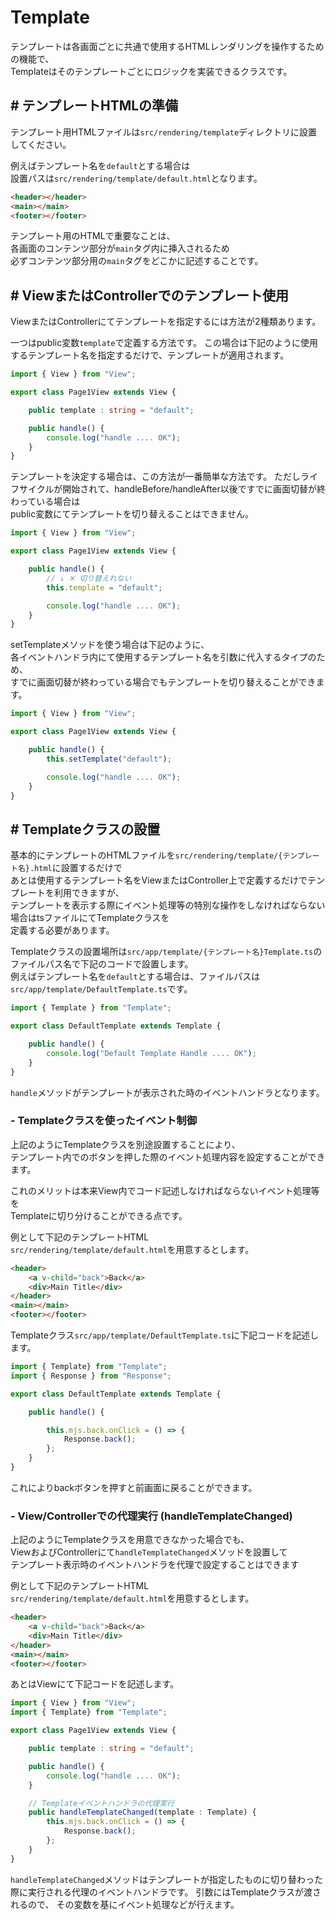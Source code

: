 # Template

テンプレートは各画面ごとに共通で使用するHTMLレンダリングを操作するための機能で、  
Templateはそのテンプレートごとにロジックを実装できるクラスです。

## # テンプレートHTMLの準備

テンプレート用HTMLファイルは``src/rendering/template``ディレクトリに設置してください。

例えばテンプレート名を``default``とする場合は  
設置パスは``src/rendering/template/default.html``となります。

```html
<header></header>
<main></main>
<footer></footer>
```

テンプレート用のHTMLで重要なことは、  
各画面のコンテンツ部分が``main``タグ内に挿入されるため  
必ずコンテンツ部分用の``main``タグをどこかに記述することです。

## # ViewまたはControllerでのテンプレート使用

ViewまたはControllerにてテンプレートを指定するには方法が2種類あります。

一つはpublic変数``template``で定義する方法です。
この場合は下記のように使用するテンプレート名を指定するだけで、テンプレートが適用されます。

```typescript
import { View } from "View";

export class Page1View extends View {

    public template : string = "default";

    public handle() {
        console.log("handle .... OK");
    }
}
```

テンプレートを決定する場合は、この方法が一番簡単な方法です。
ただしライフサイクルが開始されて、handleBefore/handleAfter以後ですでに画面切替が終わっている場合は  
public変数にてテンプレートを切り替えることはできません。

```typescript
import { View } from "View";

export class Page1View extends View {

    public handle() {
        // ↓ ✕ 切り替えれない 
        this.template = "default";

        console.log("handle .... OK");
    }
}
```

setTemplateメソッドを使う場合は下記のように、  
各イベントハンドラ内にて使用するテンプレート名を引数に代入するタイプのため、  
すでに画面切替が終わっている場合でもテンプレートを切り替えることができます。

```typescript
import { View } from "View";

export class Page1View extends View {

    public handle() {
        this.setTemplate("default");

        console.log("handle .... OK");
    }
}
```

## # Templateクラスの設置

基本的にテンプレートのHTMLファイルを``src/rendering/template/{テンプレート名}.html``に設置するだけで  
あとは使用するテンプレート名をViewまたはController上で定義するだけでテンプレートを利用できますが、  
テンプレートを表示する際にイベント処理等の特別な操作をしなければならない場合はtsファイルにてTemplateクラスを  
定義する必要があります。

Templateクラスの設置場所は``src/app/template/{テンプレート名}Template.ts``のファイルパス名で下記のコードで設置します。  
例えばテンプレート名を``default``とする場合は、ファイルパスは``src/app/template/DefaultTemplate.ts``です。

```typescript
import { Template } from "Template";

export class DefaultTemplate extends Template {

    public handle() {
        console.log("Default Template Handle .... OK");
    }
}
```

``handle``メソッドがテンプレートが表示された時のイベントハンドラとなります。  


### - Templateクラスを使ったイベント制御

上記のようにTemplateクラスを別途設置することにより、  
テンプレート内でのボタンを押した際のイベント処理内容を設定することができます。

これのメリットは本来View内でコード記述しなければならないイベント処理等を  
Templateに切り分けることができる点です。

例として下記のテンプレートHTML  
``src/rendering/template/default.html``を用意するとします。

```html
<header>
    <a v-child="back">Back</a>
    <div>Main Title</div>
</header>
<main></main>
<footer></footer>
```

Templateクラス``src/app/template/DefaultTemplate.ts``に下記コードを記述します。

```typescript
import { Template} from "Template";
import { Response } from "Response";

export class DefaultTemplate extends Template {

    public handle() {

        this.mjs.back.onClick = () => {
            Response.back();
        };
    }
}
```

これによりbackボタンを押すと前画面に戻ることができます。

<div id="handleTemplateChanged"></div>

### - View/Controllerでの代理実行 (handleTemplateChanged)

上記のようにTemplateクラスを用意できなかった場合でも、  
ViewおよびControllerにて``handleTemplateChanged``メソッドを設置して  
テンプレート表示時のイベントハンドラを代理で設定することはできます

例として下記のテンプレートHTML  
``src/rendering/template/default.html``を用意するとします。

```html
<header>
    <a v-child="back">Back</a>
    <div>Main Title</div>
</header>
<main></main>
<footer></footer>
```

あとはViewにて下記コードを記述します。  

```typescript
import { View } from "View";
import { Template} from "Template";

export class Page1View extends View {

    public template : string = "default";

    public handle() {
        console.log("handle .... OK");
    }

    // Templateイベントハンドラの代理実行
    public handleTemplateChanged(template : Template) {
        this.mjs.back.onClick = () => {
            Response.back();
        };
    }
}
```

``handleTemplateChanged``メソッドはテンプレートが指定したものに切り替わった際に実行される代理のイベントハンドラです。
引数にはTemplateクラスが渡されるので、 その変数を基にイベント処理などが行えます。


